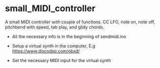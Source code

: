 # small_MIDI_controller

A small MIDI controller with couple of functions. CC LFO, note on, note off, pitchbend with speed, tab play, and glidy chords.

- All the necessary info is in the beginning of sendmidi.ino

- Setup a virtual synth in the computer, E.g https://www.discodsp.com/obxd/
- Set the necessary MIDI input for the virtual synth

